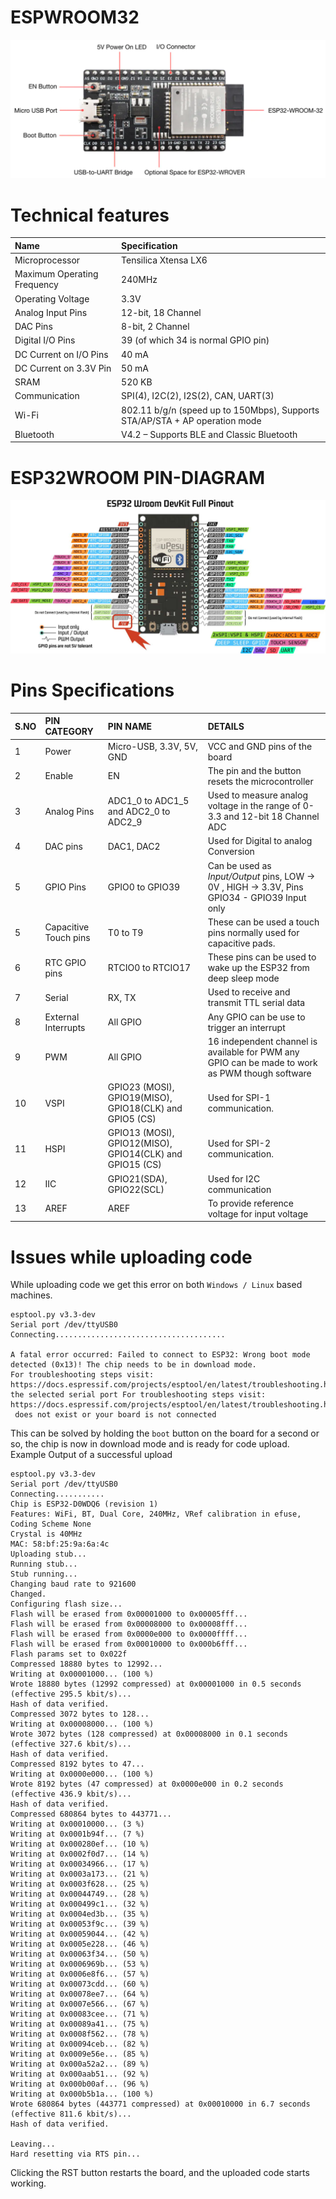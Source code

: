 # ESPWROOM32
![](./images/Espressif_ESP32-DevKitC-DA_comp.webp)

# Technical features 
| Name | Specification |
| :-- | :--- |
| Microprocessor | Tensilica Xtensa LX6 |
| Maximum Operating Frequency | 240MHz  |
| Operating Voltage | 3.3V |
| Analog Input Pins | 12-bit, 18 Channel |
| DAC Pins | 8-bit, 2 Channel |
| Digital I/O Pins| 	39 (of which 34 is normal GPIO pin) |
| DC Current on I/O Pins | 40 mA |
| DC Current on 3.3V Pin | 50 mA |
| SRAM | 520 KB |
| Communication	 | SPI(4), I2C(2), I2S(2), CAN, UART(3) |
| Wi-Fi | 802.11 b/g/n (speed up to 150Mbps), Supports STA/AP/STA + AP operation mode |
| Bluetooth | V4.2 – Supports BLE and Classic Bluetooth |


# ESP32WROOM PIN-DIAGRAM
![](./images/WROOM_pinout.jpeg)

# Pins Specifications

| S.NO | PIN CATEGORY | PIN NAME | DETAILS |
| :- | :------------- | :------------------------ | :------------------------------------------- |
| 1 | Power	 | Micro-USB, 3.3V, 5V, GND | VCC and GND pins of the board  |
| 2 | Enable | EN | The pin and the button resets the microcontroller |
| 3 | Analog Pins | ADC1_0 to ADC1_5 and  ADC2_0 to ADC2_9 | Used to measure analog voltage in the range of 0-3.3 and 12-bit 18 Channel ADC |
| 4 | DAC pins | DAC1, DAC2 | 	Used for Digital to analog Conversion |
| 5 | GPIO Pins | GPIO0 to GPIO39 | Can be used as *Input/Output* pins, LOW -> 0V , HIGH -> 3.3V, Pins GPIO34 - GPIO39 Input only |
| 5 | Capacitive Touch pins | T0 to T9 | These can be used a touch pins normally used for capacitive pads. |
| 6 | RTC GPIO pins | RTCIO0 to RTCIO17 | These pins can be used to wake up the ESP32 from deep sleep mode |
| 7 | Serial | RX, TX | Used to receive and transmit TTL serial data |
| 8 | External Interrupts | All GPIO | Any GPIO can be use to trigger an interrupt |  
| 9 | PWM | All GPIO  | 16 independent channel is available for PWM any GPIO can be made to work as PWM though software |
| 10 | VSPI | GPIO23 (MOSI), GPIO19(MISO), GPIO18(CLK) and GPIO5 (CS)  | Used for SPI-1 communication. |
| 11 | HSPI | GPIO13 (MOSI), GPIO12(MISO), GPIO14(CLK) and GPIO15 (CS)  | Used for SPI-2 communication. |
| 12 | IIC | GPIO21(SDA), GPIO22(SCL) | Used for I2C communication |
| 13 | AREF | AREF  | To provide reference voltage for input voltage |

# Issues while uploading code
While uploading code we get this error on both `Windows / Linux` based machines.
```
esptool.py v3.3-dev
Serial port /dev/ttyUSB0
Connecting......................................

A fatal error occurred: Failed to connect to ESP32: Wrong boot mode detected (0x13)! The chip needs to be in download mode.
For troubleshooting steps visit: https://docs.espressif.com/projects/esptool/en/latest/troubleshooting.html
the selected serial port For troubleshooting steps visit: https://docs.espressif.com/projects/esptool/en/latest/troubleshooting.html
 does not exist or your board is not connected
```

This can be solved by holding the `boot` button on the board for a second or so, the chip is now in download mode and is ready for code upload. Example Output of a successful upload
```
esptool.py v3.3-dev
Serial port /dev/ttyUSB0
Connecting...........
Chip is ESP32-D0WDQ6 (revision 1)
Features: WiFi, BT, Dual Core, 240MHz, VRef calibration in efuse, Coding Scheme None
Crystal is 40MHz
MAC: 58:bf:25:9a:6a:4c
Uploading stub...
Running stub...
Stub running...
Changing baud rate to 921600
Changed.
Configuring flash size...
Flash will be erased from 0x00001000 to 0x00005fff...
Flash will be erased from 0x00008000 to 0x00008fff...
Flash will be erased from 0x0000e000 to 0x0000ffff...
Flash will be erased from 0x00010000 to 0x000b6fff...
Flash params set to 0x022f
Compressed 18880 bytes to 12992...
Writing at 0x00001000... (100 %)
Wrote 18880 bytes (12992 compressed) at 0x00001000 in 0.5 seconds (effective 295.5 kbit/s)...
Hash of data verified.
Compressed 3072 bytes to 128...
Writing at 0x00008000... (100 %)
Wrote 3072 bytes (128 compressed) at 0x00008000 in 0.1 seconds (effective 327.6 kbit/s)...
Hash of data verified.
Compressed 8192 bytes to 47...
Writing at 0x0000e000... (100 %)
Wrote 8192 bytes (47 compressed) at 0x0000e000 in 0.2 seconds (effective 436.9 kbit/s)...
Hash of data verified.
Compressed 680864 bytes to 443771...
Writing at 0x00010000... (3 %)
Writing at 0x0001b94f... (7 %)
Writing at 0x000280ef... (10 %)
Writing at 0x0002f0d7... (14 %)
Writing at 0x00034966... (17 %)
Writing at 0x0003a173... (21 %)
Writing at 0x0003f628... (25 %)
Writing at 0x00044749... (28 %)
Writing at 0x000499c1... (32 %)
Writing at 0x0004ed3b... (35 %)
Writing at 0x00053f9c... (39 %)
Writing at 0x00059044... (42 %)
Writing at 0x0005e228... (46 %)
Writing at 0x00063f34... (50 %)
Writing at 0x0006969b... (53 %)
Writing at 0x0006e8f6... (57 %)
Writing at 0x00073cdd... (60 %)
Writing at 0x00078ee7... (64 %)
Writing at 0x0007e566... (67 %)
Writing at 0x00083cee... (71 %)
Writing at 0x00089a41... (75 %)
Writing at 0x0008f562... (78 %)
Writing at 0x00094ceb... (82 %)
Writing at 0x0009e56e... (85 %)
Writing at 0x000a52a2... (89 %)
Writing at 0x000aab51... (92 %)
Writing at 0x000b00af... (96 %)
Writing at 0x000b5b1a... (100 %)
Wrote 680864 bytes (443771 compressed) at 0x00010000 in 6.7 seconds (effective 811.6 kbit/s)...
Hash of data verified.

Leaving...
Hard resetting via RTS pin...
```

Clicking the RST button restarts the board, and the uploaded code starts working.